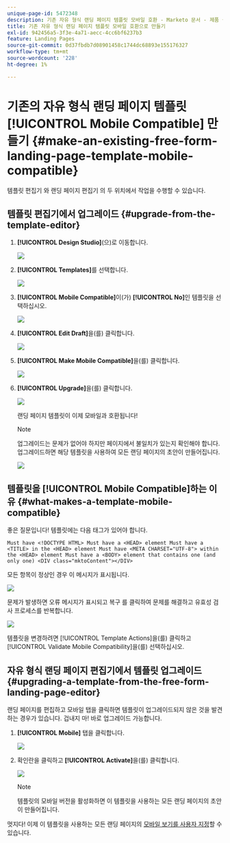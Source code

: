 ```yaml
---
unique-page-id: 5472348
description: 기존 자유 형식 랜딩 페이지 템플릿 모바일 호환 - Marketo 문서 - 제품 설명서
title: 기존 자유 형식 랜딩 페이지 템플릿 모바일 호환으로 만들기
exl-id: 942456a5-3f3e-4a71-aecc-4cc6bf6237b3
feature: Landing Pages
source-git-commit: 0d37fbdb7d08901458c1744dc68893e155176327
workflow-type: tm+mt
source-wordcount: '228'
ht-degree: 1%

---
```


# 기존의 자유 형식 랜딩 페이지 템플릿 [!UICONTROL Mobile Compatible] 만들기 {#make-an-existing-free-form-landing-page-template-mobile-compatible}

템플릿 편집기 와 랜딩 페이지 편집기 의 두 위치에서 작업을 수행할 수 있습니다.

## 템플릿 편집기에서 업그레이드 {#upgrade-from-the-template-editor}

1. **[!UICONTROL Design Studio]**(으)로 이동합니다.

   ![](assets/designstudio-1.png)

1. **[!UICONTROL Templates]**&#x200B;를 선택합니다.

   ![](assets/image2015-1-22-20-3a20-3a2.png)

1. **[!UICONTROL Mobile Compatible]**&#x200B;이(가) **[!UICONTROL No]**&#x200B;인 템플릿을 선택하십시오.

   ![](assets/image2015-1-22-20-3a22-3a24.png)

1. **[!UICONTROL Edit Draft]**&#x200B;을(를) 클릭합니다.

   ![](assets/image2015-1-22-20-3a25-3a36.png)

1. **[!UICONTROL Make Mobile Compatible]**&#x200B;을(를) 클릭합니다.

   ![](assets/image2015-1-22-20-3a30-3a33.png)

1. **[!UICONTROL Upgrade]**&#x200B;을(를) 클릭합니다.

   ![](assets/image2015-1-22-20-3a32-3a45.png)

   랜딩 페이지 템플릿이 이제 모바일과 호환됩니다!

   >[!NOTE]
   >
   >업그레이드는 문제가 없어야 하지만 페이지에서 불일치가 있는지 확인해야 합니다. 업그레이드하면 해당 템플릿을 사용하여 모든 랜딩 페이지의 초안이 만들어집니다.

   ![](assets/image2015-1-22-20-3a36-3a43.png)

## 템플릿을 [!UICONTROL Mobile Compatible]하는 이유 {#what-makes-a-template-mobile-compatible}

좋은 질문입니다! 템플릿에는 다음 태그가 있어야 합니다.

`Must have <!DOCTYPE HTML> Must have a <HEAD> element Must have a <TITLE> in the <HEAD> element Must have <META CHARSET="UTF-8"> within the <HEAD> element Must have a <BODY> element that contains one (and only one) <DIV class="mktoContent"></DIV>`

모든 항목이 정상인 경우 이 메시지가 표시됩니다.

![](assets/image2015-1-22-20-3a41-3a31.png)

문제가 발생하면 오류 메시지가 표시되고 복구 를 클릭하여 문제를 해결하고 유효성 검사 프로세스를 반복합니다.

![](assets/image2015-1-22-20-3a43-3a20.png)

템플릿을 변경하려면 [!UICONTROL Template Actions]을(를) 클릭하고 [!UICONTROL Validate Mobile Compatibility]을(를) 선택하십시오.

## 자유 형식 랜딩 페이지 편집기에서 템플릿 업그레이드 {#upgrading-a-template-from-the-free-form-landing-page-editor}

랜딩 페이지를 편집하고 모바일 탭을 클릭하면 템플릿이 업그레이드되지 않은 것을 발견하는 경우가 있습니다. 겁내지 마! 바로 업그레이드 가능합니다.

1. **[!UICONTROL Mobile]** 탭을 클릭합니다.

   ![](assets/image2015-1-22-20-3a48-3a19.png)

1. 확인란을 클릭하고 **[!UICONTROL Activate]**&#x200B;을(를) 클릭합니다.

   ![](assets/image2015-1-22-20-3a49-3a34.png)

   >[!NOTE]
   >
   >템플릿의 모바일 버전을 활성화하면 이 템플릿을 사용하는 모든 랜딩 페이지의 초안이 만들어집니다.

멋지다! 이제 이 템플릿을 사용하는 모든 랜딩 페이지의 [모바일 보기를 사용자 지정](/help/marketo/product-docs/demand-generation/landing-pages/free-form-landing-pages/customize-mobile-view-for-your-free-form-landing-page.md)할 수 있습니다.

